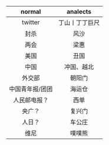 | normal | analects |
| :----: | :----: |
| twitter | 丁山丨丁丁巨尺 |
| 封杀 | 风沙 |
| 两会 | 梁惠 |
| 美国 | 丑国 |
| 中国 | 冲国、越北 |
| 外交部 | 朝阳门 |
| 中国青年报/团团 | 海运仓 |
| 人民邮电报？ | 西单 |
| 央广？ | 复兴门 |
| 人日？ | 车公庄 |
| 维尼 | 噗噗熊 |
